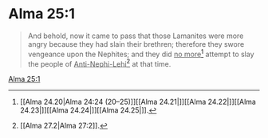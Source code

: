 # Alma 25:1

> And behold, now it came to pass that those Lamanites were more angry because they had slain their brethren; therefore they swore vengeance upon the Nephites; and they did <u>no more</u>[^a] attempt to slay the people of <u>Anti-Nephi-Lehi</u>[^b] at that time.

[Alma 25:1](https://www.churchofjesuschrist.org/study/scriptures/bofm/alma/25?lang=eng&id=p1#p1)


[^a]: [[Alma 24.20|Alma 24:24 (20–25)]][[Alma 24.21|]][[Alma 24.22|]][[Alma 24.23|]][[Alma 24.24|]][[Alma 24.25|]].  
[^b]: [[Alma 27.2|Alma 27:2]].  

